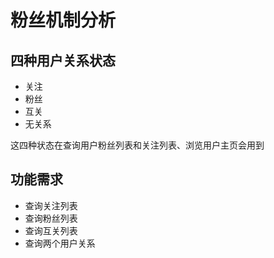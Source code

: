 # 粉丝机制分析
## 四种用户关系状态
- 关注
- 粉丝
- 互关
- 无关系

这四种状态在查询用户粉丝列表和关注列表、浏览用户主页会用到
## 功能需求
- 查询关注列表
- 查询粉丝列表
- 查询互关列表
- 查询两个用户关系
<!--stackedit_data:
eyJoaXN0b3J5IjpbMTkyNTAzNjU1LDE4NTE4ODU5NzldfQ==
-->